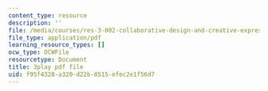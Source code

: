 ```yaml
---
content_type: resource
description: ''
file: /media/courses/res-3-002-collaborative-design-and-creative-expression-with-arduino-microcontrollers-january-iap-2017/f95f4328a320d22b8515efec2e1f56d7_psoIl5k1FIs.pdf
file_type: application/pdf
learning_resource_types: []
ocw_type: OCWFile
resourcetype: Document
title: 3play pdf file
uid: f95f4328-a320-d22b-8515-efec2e1f56d7
---
```


